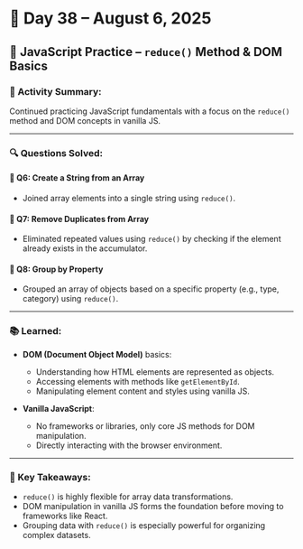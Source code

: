 # 📅 Day 38 – August 6, 2025

## 🎯 JavaScript Practice – `reduce()` Method & DOM Basics

### 📝 Activity Summary:
Continued practicing JavaScript fundamentals with a focus on the `reduce()` method and DOM concepts in vanilla JS.

---

### 🔍 Questions Solved:

#### 🔸 Q6: Create a String from an Array
- Joined array elements into a single string using `reduce()`.

#### 🔸 Q7: Remove Duplicates from Array
- Eliminated repeated values using `reduce()` by checking if the element already exists in the accumulator.

#### 🔸 Q8: Group by Property
- Grouped an array of objects based on a specific property (e.g., type, category) using `reduce()`.

---

### 📚 Learned:
- **DOM (Document Object Model)** basics:
  - Understanding how HTML elements are represented as objects.
  - Accessing elements with methods like `getElementById`.
  - Manipulating element content and styles using vanilla JS.
  

- **Vanilla JavaScript**:
  - No frameworks or libraries, only core JS methods for DOM manipulation.
  - Directly interacting with the browser environment.

---

### 🧠 Key Takeaways:
- `reduce()` is highly flexible for array data transformations.
- DOM manipulation in vanilla JS forms the foundation before moving to frameworks like React.
- Grouping data with `reduce()` is especially powerful for organizing complex datasets.

